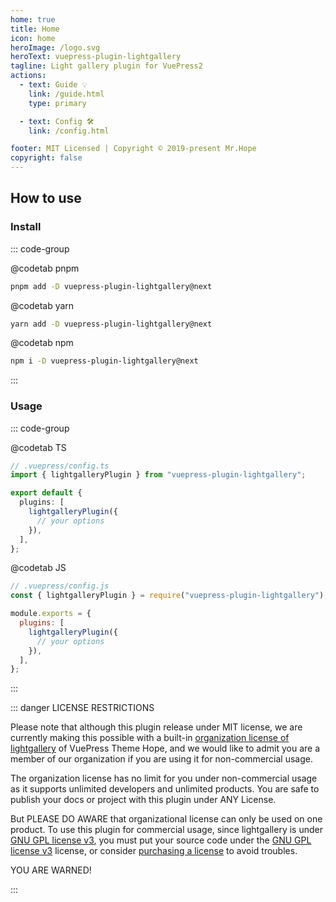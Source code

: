 ```yaml
---
home: true
title: Home
icon: home
heroImage: /logo.svg
heroText: vuepress-plugin-lightgallery
tagline: Light gallery plugin for VuePress2
actions:
  - text: Guide 💡
    link: /guide.html
    type: primary

  - text: Config 🛠
    link: /config.html

footer: MIT Licensed | Copyright © 2019-present Mr.Hope
copyright: false
---
```


## How to use

### Install

::: code-group

@codetab pnpm

```bash
pnpm add -D vuepress-plugin-lightgallery@next
```

@codetab yarn

```bash
yarn add -D vuepress-plugin-lightgallery@next
```

@codetab npm

```bash
npm i -D vuepress-plugin-lightgallery@next
```

:::

### Usage

::: code-group

@codetab TS

```ts
// .vuepress/config.ts
import { lightgalleryPlugin } from "vuepress-plugin-lightgallery";

export default {
  plugins: [
    lightgalleryPlugin({
      // your options
    }),
  ],
};
```

@codetab JS

```js
// .vuepress/config.js
const { lightgalleryPlugin } = require("vuepress-plugin-lightgallery");

module.exports = {
  plugins: [
    lightgalleryPlugin({
      // your options
    }),
  ],
};
```

:::

::: danger LICENSE RESTRICTIONS

Please note that although this plugin release under MIT license, we are currently making this possible with a built-in [organization license of lightgallery](https://www.lightgalleryjs.com/license/) of VuePress Theme Hope, and we would like to admit you are a member of our organization if you are using it for non-commercial usage.

The organization license has no limit for you under non-commercial usage as it supports unlimited developers and unlimited products. You are safe to publish your docs or project with this plugin under ANY License.

But PLEASE DO AWARE that organizational license can only be used on one product. To use this plugin for commercial usage, since lightgallery is under [GNU GPL license v3](https://www.gnu.org/licenses/gpl-3.0.html), you must put your source code under the [GNU GPL license v3](https://www.gnu.org/licenses/gpl-3.0.html) license, or consider [purchasing a license](https://www.lightgalleryjs.com/license/) to avoid troubles.

YOU ARE WARNED!

:::
